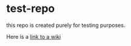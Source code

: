 # test-repo
this repo is created purely for testing purposes.

Here is a [link to a wiki](https://github.com/CuriousCC/test-repo/wiki)
